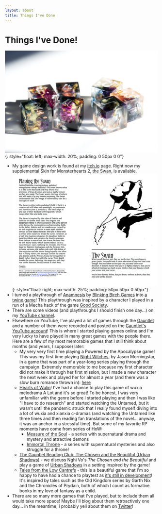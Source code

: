 ```yaml
---
layout: about
title: Things I've Done
---
```

<h1>Things I've Done!</h1>

![a picture of some dice I made](images/flowerdice.jpg){: style="float: left; max-width: 20%; padding: 0 50px 0 0"}
* My game design work is found at my [itch.io](http://yayforbooks.itch.io) page. Right now my supplemental Skin for Monsterhearts 2, [the Swan](https://yayforbooks.itch.io/the-swan-mh2-skin), is available. ![a picture of a game supplement](images/swan_time.jpg){: style="float: right; max-width: 25%; padding: 50px 50px 0 50px"}
* I turned a playthrough of [Anamnesis](https://blinkingbirchgames.itch.io/anamnesis) by [Blinking Birch Games](https://itch.io/profile/blinkingbirchgames) into [a twine game](/Genesis_Enhancement_Protocol__Stage_1.html)! This playthrough was inspired by a character I played in a run of a Mecha hack of the game [Good Society](https://storybrewersroleplaying.com/good-society/?v=7516fd43adaa).
* There are some videos (and playthroughs I should finish one day...) on my [YouTube channel](https://www.youtube.com/user/yayforbooks).
* Elsewhere on YouTube, I've played a lot of games through the [Gauntlet](https://www.gauntlet-rpg.com/) and a number of them were recorded and posted on the [Gauntlet's YouTube account](https://www.youtube.com/c/TheGauntletRPG/featured)! This is where I started playing games online and I'm very lucky to have played in many great games with the people there. Here are a few of my most memorable games that I still think about months (and years, I suppose) later:
    * My very very first time playing a Powered by the Apocalypse game! This was my first time playing [Night Witches](https://bullypulpitgames.com/games/night-witches/), by Jason Morningstar, in a game that was part of a year-long series playing through the campaign. Extremely memorable to me because my first character did not make it through her first mission, but I made a new character the next week and played her for almost a year (and there was a slow burn romance thrown in): [here](https://www.youtube.com/watch?v=rL-baoDZLLs)
    * [Hearts of Wulin](https://www.gauntlet-rpg.com/hearts-of-wulin.html)! I've had a chance to play this game of wuxia melodrama A Lot and it's so great! To be honest, I was very unfamiliar with the genre before I started playing and then I was like "I have to do research" and started watching the Untamed, but it wasn't until the pandemic struck that I really found myself diving into a lot of wuxia and xianxia c-dramas (and watching the Untamed like three times and then reading fan translations of the novel... anyway, it was an anchor in a stressful time). But some of my favorite RP moments have come from series of HoW:
        * [Measure of the Soul](https://youtu.be/L0P0jxrVSP8) - a series with supernatural drama and mystery and attractive demons
        * [Immortal Throne](https://www.youtube.com/watch?v=jF8PasfSpKk) - a series with supernatural mysteries and also struggle for a throne!
    * [The Gauntlet Reading Club: The Chosen and the Beautiful (Urban Shadows)](https://youtube.com/playlist?list=PL26DVDSsqVz4tGiypgACdarW9NO2sB0Bm) - we discuss Nghi Vo's *The Chosen and the Beautiful* and play a game of [Urban Shadows](https://www.kickstarter.com/projects/magpiegames/urban-shadows-second-edition) in a setting inspired by the game!
    * [Tales from the Low Cantrefs](https://www.youtube.com/watch?v=tw86YMzwc1E&list=PL26DVDSsqVz6IaNFZZTHNBUgv2gowbtv6&index=12) - this is a beautiful game that I'm so happy to have had a chance to playtest as [it's still in development](https://gamesfromthewildwood.itch.io/)! It's inspired by tales such as the Old Kingdom series by Garth Nix and the Chronicles of Prydain, both of which I count as formative books in my love of fantasy as a child. 
* There are so many more games that I've played, but to include them all would take more space! Maybe I'll blog about them retroactively one day... in the meantime, I probably yell about them on [Twitter](https://twitter.com/yayforbooks)! 




